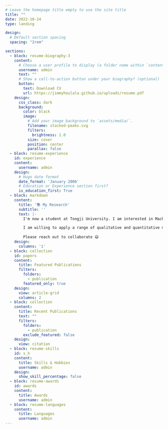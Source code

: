 ```yaml
---
# Leave the homepage title empty to use the site title
title: ""
date: 2022-10-24
type: landing

design:
  # Default section spacing
  spacing: "2rem"

sections:
  - block: resume-biography-3
    content:
      # Choose a user profile to display (a folder name within `content/authors/`)
      username: admin
      text: ""
      # Show a call-to-action button under your biography? (optional)
      button:
        text: Download CV
        url: https://jimmyhoulala.github.io/uploads/resume.pdf
    design:
      css_class: dark
      background:
        color: black
        image:
          # Add your image background to `assets/media/`.
          filename: stacked-peaks.svg
          filters:
            brightness: 1.0
          size: cover
          position: center
          parallax: false
  - block: resume-experience
    id: experience
    content:
      username: admin
    design:
      # Hugo date format
      date_format: 'January 2006'
      # Education or Experience section first?
      is_education_first: True
  - block: markdown
    content:
      title: '📚 My Research'
      subtitle: ''
      text: |-
        I'm now a student at Tongji University. I am interested in Machine Learning, Deep Learning and Data Science.

        I am willing to apply a range of qualitative and quantitative methods to comprehensively investigate the role of science and technology in the field of Economy, Medicine, Engineering etc.
        
        Please reach out to collaborate 😃
    design:
      columns: '1'
  - block: collection
    id: papers
    content:
      title: Featured Publications
      filters:
        folders:
          - publication
        featured_only: true
    design:
      view: article-grid
      columns: 2
  - block: collection
    content:
      title: Recent Publications
      text: ""
      filters:
        folders:
          - publication
        exclude_featured: false
    design:
      view: citation
  - block: resume-skills
    id: s_h
    content:
      title: Skills & Hobbies
      username: admin
    design:
      show_skill_percentage: false
  - block: resume-awards
    id: awards
    content:
      title: Awards
      username: admin
  - block: resume-languages
    content:
      title: Languages
      username: admin
---
```

